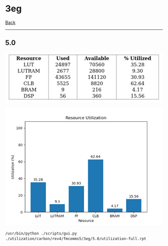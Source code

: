 # 3eg

[Back](<../rev4.md>)

---

## 5.0

<p align="center">
	<img src="../../../../../images/carbon/rev4/fmcomms5/3eg/5.0/table.jpg" />
</p>

<p align="center">
	<img src="../../../../../images/carbon/rev4/fmcomms5/3eg/5.0/graph.png" />
</p>

`/usr/bin/python ./scripts/gui.py ./utilization/carbon/rev4/fmcomms5/3eg/5.0/utilization-full.rpt`

